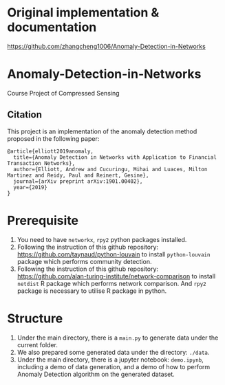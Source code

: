 # Original implementation & documentation
https://github.com/zhangcheng1006/Anomaly-Detection-in-Networks

# Anomaly-Detection-in-Networks
Course Project of Compressed Sensing

## Citation

This project is an implementation of the anomaly detection method proposed in the following paper: 

<pre><code>@article{elliott2019anomaly,
  title={Anomaly Detection in Networks with Application to Financial Transaction Networks},
  author={Elliott, Andrew and Cucuringu, Mihai and Luaces, Milton Martinez and Reidy, Paul and Reinert, Gesine},
  journal={arXiv preprint arXiv:1901.00402},
  year={2019}
}
</code></pre>

# Prerequisite
1. You need to have ```networkx```, ```rpy2``` python packages installed.
2. Following the instruction of this github repository: https://github.com/taynaud/python-louvain to install ```python-louvain``` package which performs community detection.
3. Following the instruction of this github repository: https://github.com/alan-turing-institute/network-comparison to install ```netdist``` R package which performs network comparison. And ```rpy2``` package is necessary to utilise R package in python.

# Structure
1. Under the main directory, there is a ```main.py``` to generate data under the current folder.
2. We also prepared some generated data under the directory: ```./data```.
3. Under the main directory, there is a jupyter notebook: ```demo.ipynb```, including a demo of data generation, and a demo of how to perform Anomaly Detection algorithm on the generated dataset.
